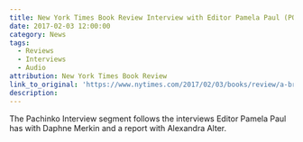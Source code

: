 ```yaml
---
title: New York Times Book Review Interview with Editor Pamela Paul (PODCAST)
date: 2017-02-03 12:00:00
category: News
tags:
  - Reviews
  - Interviews
  - Audio
attribution: New York Times Book Review
link_to_original: 'https://www.nytimes.com/2017/02/03/books/review/a-brave-look-at-depression.html?_r=0'
description:
---
```



The Pachinko Interview segment follows the interviews Editor Pamela Paul has with Daphne Merkin and a report with Alexandra Alter.&nbsp;
